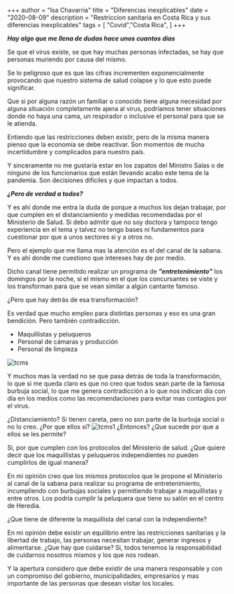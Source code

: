 +++
author = "Isa Chavarria"
title = "Diferencias inexplicables"
date = "2020-08-09"
description = "Restriccion sanitaria en Costa Rica y sus diferencias inexplicables"
tags = [
    "Covid","Costa Rica",
]
+++


***Hay algo que me llena de dudas hace unos cuantos días***

Se que el virus existe, se que hay muchas personas infectadas, se hay que personas muriendo por causa del mismo. 

Se lo peligroso que es que las cifras incrementen exponencialmente provocando que nuestro sistema de salud colapse y lo que esto puede significar. 

Que si por alguna razón un familiar o conocido tiene alguna necesidad por alguna situación completamente ajena al virus, podríamos tener situaciones donde no haya una cama, un respirador o inclusive el personal para que se le atienda. 

Entiendo que las restricciones deben existir, pero de la misma manera pienso que la economía se debe reactivar. Son momentos de mucha incertidumbre y complicados para nuestro país. 

Y sinceramente no me gustaría estar en los zapatos del Ministro Salas o de ninguno de los funcionarios que están llevando acabo este tema de la pandemia. Son decisiones difíciles y que impactan a todos. 

***¿Pero de verdad a todos?***

Y es ahí donde me entra la duda de porque a muchos los dejan trabajar, por que cumplen en el distanciamiento y medidas recomendadas por el Ministerio de Salud. Si debo admitir que no soy doctora y tampoco tengo experiencia en el tema y talvez no tengo bases ni fundamentos para cuestionar por que a unos sectores si y a otros no. 

Pero el ejemplo que me llama mas la atención es el del canal de la sabana. Y es ahí donde me cuestiono que intereses hay de por medio. 

Dicho canal tiene permitido realizar un programa de ***”entretenimiento”*** los domingos por la noche, si el mismo en el que los concursantes se viste y los transforman para que se vean similar a algún cantante famoso. 

¿Pero que hay detrás de esa transformación?

Es verdad que mucho empleo para distintas personas y eso es una gran bendición. Pero también contradicción.

* Maquillistas y peluqueros 
* Personal de cámaras y producción
* Personal de limpieza

![tcms](/img/tucaramesuena.png)

Y muchos mas la verdad no se que pasa detrás de toda la transformación, lo que si me queda claro es que no creo que todos sean parte de la famosa burbuja social, lo que me genera contradicción a lo que nos indican día con día en los medios como las recomendaciones para evitar mas contagios por el virus.

¿Distanciamiento? Si tienen careta, pero no son parte de la burbuja social o no lo creo. ¿Por que ellos sí?
![tcms1](/img/tcms2.png)
¿Entonces? ¿Que sucede por que a ellos se les permite? 

Si, por que cumplen con los protocolos del Ministerio de salud. ¿Que quiere decir que los maquillistas y peluqueros independientes no pueden cumplirlos de igual manera?

En mi opinión creo que los mismos protocolos que le propone el Ministerio al canal de la sabana para realizar su programa de entretenimiento, incumpliendo con burbujas sociales y permitiendo trabajar a maquillistas y entre otros. Los podría cumplir la peluquera que tiene su salón en el centro de Heredia.

¿Que tiene de diferente la maquillista del canal con la independiente? 

En mi opinión debe existir un equilibrio entre las restricciones sanitarias y la libertad de trabajo, las personas necesitan trabajar, generar ingresos y alimentarse. ¿Que hay que cuidarse? Si, todos tenemos la responsabilidad de cuidarnos nosotros mismos y los que nos rodean. 

Y la apertura considero que debe existir de una manera responsable y con un compromiso del gobierno, municipalidades, empresarios y mas importante de las personas que desean visitar los locales. 



